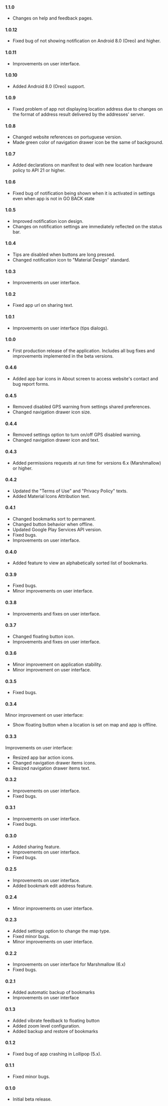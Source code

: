 #### **1.1.0**
- Changes on help and feedback pages.

#### **1.0.12**
- Fixed bug of not showing notification on Android 8.0 (Oreo) and higher.

#### **1.0.11**
- Improvements on user interface.

#### **1.0.10**
- Added Android 8.0 (Oreo) support.

#### **1.0.9**
- Fixed problem of app not displaying location address due to changes on the format of address result delivered by the addresses' server.

#### **1.0.8**
- Changed website references on portuguese version.
- Made green color of navigation drawer icon be the same of background.

#### **1.0.7**
- Added declarations on manifest to deal with new location hardware policy to API 21 or higher.

#### **1.0.6**
- Fixed bug of notification being shown when it is activated in settings even when app is not in GO BACK state

#### **1.0.5**
- Improved notification icon design.
- Changes on notification settings are immediately reflected on the status bar.

#### **1.0.4**
- Tips are disabled when buttons are long pressed.
- Changed notification icon to "Material Design" standard.

#### **1.0.3**
- Improvements on user interface.

#### **1.0.2**
- Fixed app url on sharing text.

#### **1.0.1**
- Improvements on user interface (tips dialogs).

#### **1.0.0**
- First production release of the application. Includes all bug fixes and improvements implemented in the beta versions.

#### **0.4.6**
- Added app bar icons in About screen to access website's contact and bug report forms.

#### **0.4.5**
- Removed disabled GPS warning from settings shared preferences.
- Changed navigation drawer icon size.

#### **0.4.4**
- Removed settings option to turn on/off GPS disabled warning.
- Changed navigation drawer icon and text.

#### **0.4.3**
- Added permissions requests at run time for versions 6.x (Marshmallow) or higher.

#### **0.4.2**
- Updated the "Terms of Use" and "Privacy Policy" texts.
- Added Material Icons Attribution text.

#### **0.4.1**
- Changed bookmarks sort to permanent.
- Changed button behavior when offline.
- Updated Google Play Services API version.
- Fixed bugs.
- Improvements on user interface.

#### **0.4.0**
- Added feature to view an alphabetically sorted list of bookmarks.

#### **0.3.9**
- Fixed bugs.
- Minor improvements on user interface.

#### **0.3.8**
- Improvements and fixes on user interface.

#### **0.3.7**
- Changed floating button icon.
- Improvements and fixes on user interface.

#### **0.3.6**
- Minor improvement on application stability.
- Minor improvement on user interface.

#### **0.3.5**
- Fixed bugs.

#### **0.3.4**
Minor improvement on user interface:
- Show floating button when a location is set on map and app is offline. 

#### **0.3.3**
Improvements on user interface:
- Resized app bar action icons.
- Changed navigation drawer items icons.
- Resized navigation drawer items text.

#### **0.3.2**
- Improvements on user interface.
- Fixed bugs.

#### **0.3.1**
- Improvements on user interface.
- Fixed bugs.

#### **0.3.0**
- Added sharing feature.
- Improvements on user interface.
- Fixed bugs.

#### **0.2.5**
- Improvements on user interface.
- Added bookmark edit address feature.

#### **0.2.4**
- Minor improvements on user interface.

#### **0.2.3**
- Added settings option to change the map type.
- Fixed minor bugs.
- Minor improvements on user interface.

#### **0.2.2**
- Improvements on user interface for Marshmallow (6.x)
- Fixed bugs.

#### **0.2.1**
- Added automatic backup of bookmarks
- Improvements on user interface

#### **0.1.3**
- Added vibrate feedback to floating button
- Added zoom level configuration.
- Added backup and restore of bookmarks

#### **0.1.2**
- Fixed bug of app crashing in Lollipop (5.x).

#### **0.1.1**
- Fixed minor bugs.

#### **0.1.0**
- Initial beta release.


